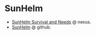 # SunHelm

- [SunHelm Survival and Needs](https://www.nexusmods.com/skyrimspecialedition/mods/39414) @ nexus.
- [SunHelm](https://github.com/colinswrath/SunHelm) @ github.
